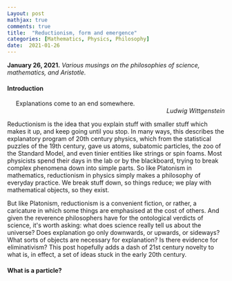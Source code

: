 ```yaml
---
Layout: post
mathjax: true
comments: true
title:  "Reductionism, form and emergence"
categories: [Mathematics, Physics, Philosophy]
date:  2021-01-26
---
```


**January 26, 2021.** *Various musings on the philosophies of science, mathematics, and Aristotle.*

#### Introduction

<span style="padding-left: 20px; display:block">
Explanations come to an end somewhere.
</span>

<div style="text-align: right"><i>Ludwig Wittgenstein</i> </div>

Reductionism is the idea that you explain stuff with
smaller stuff which makes it up, and keep going until you stop.
In many ways, this describes the explanatory program of 20th century
physics, which from the statistical puzzles of the 19th century, gave
us atoms, subatomic particles, the zoo of the Standard Model, and even
tinier entities like strings or spin foams.
Most physicists spend their days in the lab or by the blackboard,
trying to break complex phenomena down into simple parts.
So like Platonism in mathematics, reductionism in physics simply makes
a philosophy of everyday practice.
We break stuff down, so things reduce; we play with
mathematical objects, so they exist.

But like Platonism, reductionism is a convenient fiction, or rather, a
caricature in which some things are emphasised at the cost of others.
And given the reverence philosophers have for the ontological verdicts of
science, it's worth asking: what does science really tell us about the
universe? Does explanation go only downwards, or upwards, or sideways?
What sorts of objects are necessary for explanation? Is there evidence
for eliminativism?
This post hopefully adds a dash of 21st century novelty to what is, in
effect, a set of ideas stuck in the early 20th century.

#### What is a particle?
